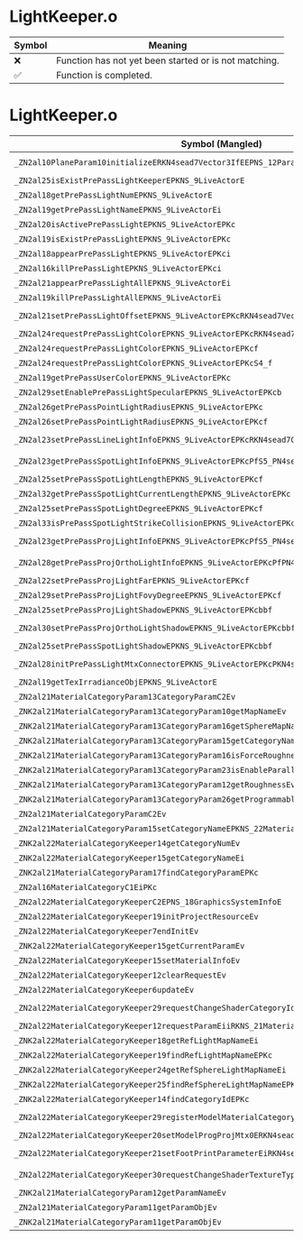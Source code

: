# LightKeeper.o
| Symbol | Meaning 
| ------------- | ------------- 
| :x: | Function has not yet been started or is not matching. 
| :white_check_mark: | Function is completed. 


# LightKeeper.o
| Symbol (Mangled) | Symbol (Demangled) | Decompiled? |
| ------------- |  ------------- | ------------- |
| `_ZN2al10PlaneParam10initializeERKN4sead7Vector3IfEEPNS_12ParameterObjEPKc` | `al::PlaneParam::initialize(sead::Vector3<float> const&,al::ParameterObj *,char const*)` | :x: |
| `_ZN2al25isExistPrePassLightKeeperEPKNS_9LiveActorE` | `al::isExistPrePassLightKeeper(al::LiveActor const*)` | :x: |
| `_ZN2al18getPrePassLightNumEPKNS_9LiveActorE` | `al::getPrePassLightNum(al::LiveActor const*)` | :x: |
| `_ZN2al19getPrePassLightNameEPKNS_9LiveActorEi` | `al::getPrePassLightName(al::LiveActor const*,int)` | :x: |
| `_ZN2al20isActivePrePassLightEPKNS_9LiveActorEPKc` | `al::isActivePrePassLight(al::LiveActor const*,char const*)` | :x: |
| `_ZN2al19isExistPrePassLightEPKNS_9LiveActorEPKc` | `al::isExistPrePassLight(al::LiveActor const*,char const*)` | :x: |
| `_ZN2al18appearPrePassLightEPKNS_9LiveActorEPKci` | `al::appearPrePassLight(al::LiveActor const*,char const*,int)` | :x: |
| `_ZN2al16killPrePassLightEPKNS_9LiveActorEPKci` | `al::killPrePassLight(al::LiveActor const*,char const*,int)` | :x: |
| `_ZN2al21appearPrePassLightAllEPKNS_9LiveActorEi` | `al::appearPrePassLightAll(al::LiveActor const*,int)` | :x: |
| `_ZN2al19killPrePassLightAllEPKNS_9LiveActorEi` | `al::killPrePassLightAll(al::LiveActor const*,int)` | :x: |
| `_ZN2al21setPrePassLightOffsetEPKNS_9LiveActorEPKcRKN4sead7Vector3IfEE` | `al::setPrePassLightOffset(al::LiveActor const*,char const*,sead::Vector3<float> const&)` | :x: |
| `_ZN2al24requestPrePassLightColorEPKNS_9LiveActorEPKcRKN4sead7Color4fE` | `al::requestPrePassLightColor(al::LiveActor const*,char const*,sead::Color4f const&)` | :x: |
| `_ZN2al24requestPrePassLightColorEPKNS_9LiveActorEPKcf` | `al::requestPrePassLightColor(al::LiveActor const*,char const*,float)` | :x: |
| `_ZN2al24requestPrePassLightColorEPKNS_9LiveActorEPKcS4_f` | `al::requestPrePassLightColor(al::LiveActor const*,char const*,char const*,float)` | :x: |
| `_ZN2al19getPrePassUserColorEPKNS_9LiveActorEPKc` | `al::getPrePassUserColor(al::LiveActor const*,char const*)` | :x: |
| `_ZN2al29setEnablePrePassLightSpecularEPKNS_9LiveActorEPKcb` | `al::setEnablePrePassLightSpecular(al::LiveActor const*,char const*,bool)` | :x: |
| `_ZN2al26getPrePassPointLightRadiusEPKNS_9LiveActorEPKc` | `al::getPrePassPointLightRadius(al::LiveActor const*,char const*)` | :x: |
| `_ZN2al26setPrePassPointLightRadiusEPKNS_9LiveActorEPKcf` | `al::setPrePassPointLightRadius(al::LiveActor const*,char const*,float)` | :x: |
| `_ZN2al23setPrePassLineLightInfoEPKNS_9LiveActorEPKcRKN4sead7Color4fEf` | `al::setPrePassLineLightInfo(al::LiveActor const*,char const*,sead::Color4f const&,float)` | :x: |
| `_ZN2al23getPrePassSpotLightInfoEPKNS_9LiveActorEPKcPfS5_PN4sead7Vector3IfEES9_` | `al::getPrePassSpotLightInfo(al::LiveActor const*,char const*,float *,float *,sead::Vector3<float> *,sead::Vector3<float> *)` | :x: |
| `_ZN2al25setPrePassSpotLightLengthEPKNS_9LiveActorEPKcf` | `al::setPrePassSpotLightLength(al::LiveActor const*,char const*,float)` | :x: |
| `_ZN2al32getPrePassSpotLightCurrentLengthEPKNS_9LiveActorEPKc` | `al::getPrePassSpotLightCurrentLength(al::LiveActor const*,char const*)` | :x: |
| `_ZN2al25setPrePassSpotLightDegreeEPKNS_9LiveActorEPKcf` | `al::setPrePassSpotLightDegree(al::LiveActor const*,char const*,float)` | :x: |
| `_ZN2al33isPrePassSpotLightStrikeCollisionEPKNS_9LiveActorEPKc` | `al::isPrePassSpotLightStrikeCollision(al::LiveActor const*,char const*)` | :x: |
| `_ZN2al23getPrePassProjLightInfoEPKNS_9LiveActorEPKcPfS5_PN4sead7Vector3IfEES9_` | `al::getPrePassProjLightInfo(al::LiveActor const*,char const*,float *,float *,sead::Vector3<float> *,sead::Vector3<float> *)` | :x: |
| `_ZN2al28getPrePassProjOrthoLightInfoEPKNS_9LiveActorEPKcPfPN4sead7Vector3IfEES9_S9_` | `al::getPrePassProjOrthoLightInfo(al::LiveActor const*,char const*,float *,sead::Vector3<float> *,sead::Vector3<float> *,sead::Vector3<float> *)` | :x: |
| `_ZN2al22setPrePassProjLightFarEPKNS_9LiveActorEPKcf` | `al::setPrePassProjLightFar(al::LiveActor const*,char const*,float)` | :x: |
| `_ZN2al29setPrePassProjLightFovyDegreeEPKNS_9LiveActorEPKcf` | `al::setPrePassProjLightFovyDegree(al::LiveActor const*,char const*,float)` | :x: |
| `_ZN2al25setPrePassProjLightShadowEPKNS_9LiveActorEPKcbbf` | `al::setPrePassProjLightShadow(al::LiveActor const*,char const*,bool,bool,float)` | :x: |
| `_ZN2al30setPrePassProjOrthoLightShadowEPKNS_9LiveActorEPKcbbf` | `al::setPrePassProjOrthoLightShadow(al::LiveActor const*,char const*,bool,bool,float)` | :x: |
| `_ZN2al25setPrePassSpotLightShadowEPKNS_9LiveActorEPKcbbf` | `al::setPrePassSpotLightShadow(al::LiveActor const*,char const*,bool,bool,float)` | :x: |
| `_ZN2al28initPrePassLightMtxConnectorEPKNS_9LiveActorEPKcPKN4sead8Matrix34IfEE` | `al::initPrePassLightMtxConnector(al::LiveActor const*,char const*,sead::Matrix34<float> const*)` | :x: |
| `_ZN2al19getTexIrradianceObjEPKNS_9LiveActorE` | `al::getTexIrradianceObj(al::LiveActor const*)` | :x: |
| `_ZN2al21MaterialCategoryParam13CategoryParamC2Ev` | `al::MaterialCategoryParam::CategoryParam::CategoryParam(void)` | :x: |
| `_ZNK2al21MaterialCategoryParam13CategoryParam10getMapNameEv` | `al::MaterialCategoryParam::CategoryParam::getMapName(void)const` | :x: |
| `_ZNK2al21MaterialCategoryParam13CategoryParam16getSphereMapNameEv` | `al::MaterialCategoryParam::CategoryParam::getSphereMapName(void)const` | :x: |
| `_ZNK2al21MaterialCategoryParam13CategoryParam15getCategoryNameEv` | `al::MaterialCategoryParam::CategoryParam::getCategoryName(void)const` | :x: |
| `_ZNK2al21MaterialCategoryParam13CategoryParam16isForceRoughnessEv` | `al::MaterialCategoryParam::CategoryParam::isForceRoughness(void)const` | :x: |
| `_ZNK2al21MaterialCategoryParam13CategoryParam23isEnableParallaxCubeMapEv` | `al::MaterialCategoryParam::CategoryParam::isEnableParallaxCubeMap(void)const` | :x: |
| `_ZNK2al21MaterialCategoryParam13CategoryParam12getRoughnessEv` | `al::MaterialCategoryParam::CategoryParam::getRoughness(void)const` | :x: |
| `_ZNK2al21MaterialCategoryParam13CategoryParam26getProgrammableTextureTypeEv` | `al::MaterialCategoryParam::CategoryParam::getProgrammableTextureType(void)const` | :x: |
| `_ZN2al21MaterialCategoryParamC2Ev` | `al::MaterialCategoryParam::MaterialCategoryParam(void)` | :x: |
| `_ZN2al21MaterialCategoryParam15setCategoryNameEPKNS_22MaterialCategoryKeeperE` | `al::MaterialCategoryParam::setCategoryName(al::MaterialCategoryKeeper const*)` | :x: |
| `_ZNK2al22MaterialCategoryKeeper14getCategoryNumEv` | `al::MaterialCategoryKeeper::getCategoryNum(void)const` | :x: |
| `_ZNK2al22MaterialCategoryKeeper15getCategoryNameEi` | `al::MaterialCategoryKeeper::getCategoryName(int)const` | :x: |
| `_ZNK2al21MaterialCategoryParam17findCategoryParamEPKc` | `al::MaterialCategoryParam::findCategoryParam(char const*)const` | :x: |
| `_ZN2al16MaterialCategoryC1EiPKc` | `al::MaterialCategory::MaterialCategory(int,char const*)` | :x: |
| `_ZN2al22MaterialCategoryKeeperC2EPNS_18GraphicsSystemInfoE` | `al::MaterialCategoryKeeper::MaterialCategoryKeeper(al::GraphicsSystemInfo *)` | :x: |
| `_ZN2al22MaterialCategoryKeeper19initProjectResourceEv` | `al::MaterialCategoryKeeper::initProjectResource(void)` | :x: |
| `_ZN2al22MaterialCategoryKeeper7endInitEv` | `al::MaterialCategoryKeeper::endInit(void)` | :x: |
| `_ZNK2al22MaterialCategoryKeeper15getCurrentParamEv` | `al::MaterialCategoryKeeper::getCurrentParam(void)const` | :x: |
| `_ZN2al22MaterialCategoryKeeper15setMaterialInfoEv` | `al::MaterialCategoryKeeper::setMaterialInfo(void)` | :x: |
| `_ZN2al22MaterialCategoryKeeper12clearRequestEv` | `al::MaterialCategoryKeeper::clearRequest(void)` | :x: |
| `_ZN2al22MaterialCategoryKeeper6updateEv` | `al::MaterialCategoryKeeper::update(void)` | :x: |
| `_ZN2al22MaterialCategoryKeeper29requestChangeShaderCategoryIdEiPKcS2_` | `al::MaterialCategoryKeeper::requestChangeShaderCategoryId(int,char const*,char const*)` | :x: |
| `_ZN2al22MaterialCategoryKeeper12requestParamEiiRKNS_21MaterialCategoryParamE` | `al::MaterialCategoryKeeper::requestParam(int,int,al::MaterialCategoryParam const&)` | :x: |
| `_ZNK2al22MaterialCategoryKeeper18getRefLightMapNameEi` | `al::MaterialCategoryKeeper::getRefLightMapName(int)const` | :x: |
| `_ZNK2al22MaterialCategoryKeeper19findRefLightMapNameEPKc` | `al::MaterialCategoryKeeper::findRefLightMapName(char const*)const` | :x: |
| `_ZNK2al22MaterialCategoryKeeper24getRefSphereLightMapNameEi` | `al::MaterialCategoryKeeper::getRefSphereLightMapName(int)const` | :x: |
| `_ZNK2al22MaterialCategoryKeeper25findRefSphereLightMapNameEPKc` | `al::MaterialCategoryKeeper::findRefSphereLightMapName(char const*)const` | :x: |
| `_ZNK2al22MaterialCategoryKeeper14findCategoryIdEPKc` | `al::MaterialCategoryKeeper::findCategoryId(char const*)const` | :x: |
| `_ZN2al22MaterialCategoryKeeper29registerModelMaterialCategoryEPNS_21ModelMaterialCategoryE` | `al::MaterialCategoryKeeper::registerModelMaterialCategory(al::ModelMaterialCategory *)` | :x: |
| `_ZN2al22MaterialCategoryKeeper20setModelProgProjMtx0ERKN4sead8Matrix44IfEE` | `al::MaterialCategoryKeeper::setModelProgProjMtx0(sead::Matrix44<float> const&)` | :x: |
| `_ZN2al22MaterialCategoryKeeper21setFootPrintParameterEiRKN4sead8Matrix44IfEEff` | `al::MaterialCategoryKeeper::setFootPrintParameter(int,sead::Matrix44<float> const&,float,float)` | :x: |
| `_ZN2al22MaterialCategoryKeeper30requestChangeShaderTextureTypeEiPKcS2_` | `al::MaterialCategoryKeeper::requestChangeShaderTextureType(int,char const*,char const*)` | :x: |
| `_ZNK2al21MaterialCategoryParam12getParamNameEv` | `al::MaterialCategoryParam::getParamName(void)const` | :x: |
| `_ZN2al21MaterialCategoryParam11getParamObjEv` | `al::MaterialCategoryParam::getParamObj(void)` | :x: |
| `_ZNK2al21MaterialCategoryParam11getParamObjEv` | `al::MaterialCategoryParam::getParamObj(void)const` | :x: |
